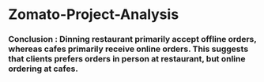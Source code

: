 # Zomato-Project-Analysis




### Conclusion : Dinning restaurant primarily accept offline orders, whereas cafes primarily receive online orders. This suggests that clients prefers orders in person at restaurant, but online ordering at cafes. 
